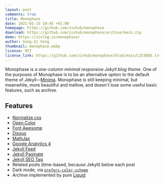```yaml
---
layout: post
comments: true
title: Monophase
date: 2021-03-15 19:45 +01:00
homepage: https://github.com/zivhub/monophase
download: https://github.com/zivhub/monophase/archive/main.zip
demo: https://zivlog.io/monophase/
author: Song-Zi Vong
thumbnail: monophase.webp
license: MIT
license_link: https://github.com/zivhub/monophase/blob/main/LICENSE.txt
---
```


Monophase is *a one-column minimal responsive Jekyll blog theme*.
One of the purposes of Monophase is to be an alternative option to the default theme of Jekyll—[Minima](https://github.com/jekyll/minima). Monophase is still keeping minimal, but meanwhile, more beautiful and mellow, and doesn't lose some useful basic features, such as archive.

## Features

* [Normalize.css](https://github.com/necolas/normalize.css)
* [Open Color](https://github.com/yeun/open-color)
* [Font Awesome](https://fontawesome.com/)
* [Disqus](https://disqus.com/)
* [MathJax](https://www.mathjax.org/)
* [Google Analytics 4](https://support.google.com/analytics/answer/10089681?hl=en)
* [Jekyll Feed](https://github.com/jekyll/jekyll-feed/)
* [Jekyll Paginate](https://github.com/jekyll/jekyll-paginate)
* [Jekyll SEO Tag](https://github.com/jekyll/jekyll-seo-tag/)
* Related posts (time-based, because Jekyll) below each post
* Dark mode, via [`prefers-color-scheme`](https://developer.mozilla.org/en-US/docs/Web/CSS/@media/prefers-color-scheme)
* Archive implemented by pure [Liquid](https://shopify.github.io/liquid/)
